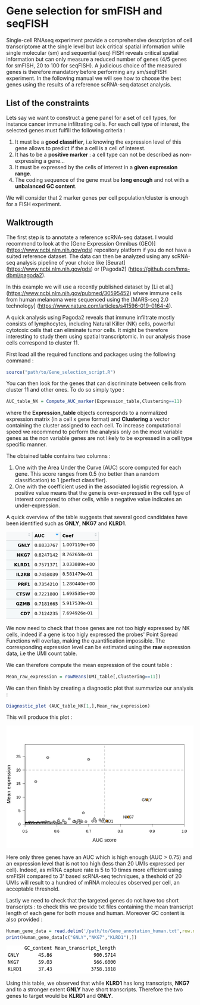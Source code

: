 Gene selection for smFISH and seqFISH
===================================

Single-cell RNAseq experiment provide a comprehensive description of cell transcriptome at the single level but lack critical spatial information while single molecular (sm) and sequential (seq) FISH reveals critical spatial information but can only measure a reduced number of genes (4/5 genes for smFISH, 20 to 100 for seqFISH). A judicious choice of the measured genes is therefore mandatory  before performing any sm/seqFISH experiment. In the following manual we will see how to choose the best genes using the results of a reference scRNA-seq dataset analysis.

List of the constraints
-----------------------------------------------

Lets say we want to construct a gene panel for a set of cell types, for instance cancer immune infiltrating cells. For each cell type of interest, the selected genes must fulfill the following criteria :

1. It must be a **good classifier**, i.e knowing the expression level of this gene allows to predict if the a cell is a cell of interest. 
2. It has to be a **positive marker** : a cell type can not be described as non-expressing a gene... 
3. It must be expressed by the cells of interest in a **given expression range**.
4. The coding sequence of the gene must be **long enough** and not with a **unbalanced GC content**.

We will consider that 2 marker genes per cell population/cluster is enough for a FISH experiment.


Walktrougth
----------------------------------

The first step is to  annotate a reference scRNA-seq dataset. I would recommend to look at the [Gene Expression Omnibus (GEO)] (https://www.ncbi.nlm.nih.gov/gds) repository platform if you do not have a suited reference dataset. The data can then be analyzed using any scRNA-seq analysis pipeline of your choice like [Seurat] (https://www.ncbi.nlm.nih.gov/gds) or [Pagoda2] (https://github.com/hms-dbmi/pagoda2). 

In this example we will use a recently published dataset by [Li et al.] (https://www.ncbi.nlm.nih.gov/pubmed/30595452) where immune cells from human melanoma were sequenced using the [MARS-seq 2.0 technology] (https://www.nature.com/articles/s41596-019-0164-4).

A quick analysis using Pagoda2 reveals that immune infiltrate mostly consists of lymphocytes, including Natural Killer (NK) cells, powerful cytotoxic cells that can eliminate tumor cells. It might be therefore interesting to study them using spatial transcriptomic. In our analysis those cells correspond to cluster 11.

First load all the required functions and packages using the following command :

```r
source("path/to/Gene_selection_script.R")
```
You can then look for the genes that can discriminate between cells from cluster 11 and other ones. To do so simply type :

```r
AUC_table_NK = Compute_AUC_marker(Expression_table,Clustering==11)
```
where the **Expression_table** objects corresponds to a normalized expression matrix (in a cell x gene format) and **Clustering**  a vector containing the cluster assigned to each cell. To increase computational speed we recommend to perform the analysis only on the most variable genes as the non variable genes are not likely to be expressed in a cell type specific manner.

The obtained table contains two columns :

1. 	One with the Area Under the Curve (AUC) score computed for each gene. This score ranges from 0.5 (no better than a random classification) to 1 (perfect classifier).
2. 	One with the coefficient used in the associated logistic regression. A positive value means that the gene is over-expressed in the cell type of interest compared to other cells, while a negative value indicates an under-expression.


A quick overview of the table suggests that several good candidates have been identified such as **GNLY**, **NKG7** and **KLRD1**.

<img src="Screenshots/Table_AUC.png" alt="drawing" width="250"/>

We now need to check that those genes are not too higly expressed by NK cells, indeed if a gene is too higly expressed the probes' Point Spread Functions will overlap, making the quantification impossible. The corresponding expression level can be estimated using the **raw** expression data, i.e the UMI count table.

We can therefore compute the mean expression of the count table : 

```r
Mean_raw_expression = rowMeans(UMI_table[,Clustering==11])
```
We can then finish by creating a diagnostic plot that summarize our analysis :

```r
Diagnostic_plot (AUC_table_NK[1,],Mean_raw_expression)
```

This will produce this plot :

<img src="Screenshots/Diagnostic_plot.png" alt="drawing" width="600"/>

Here only three genes have an AUC which is high enough (AUC > 0.75) and an expression level that is not too high (less than 20 UMIs expressed per cell). Indeed, as mRNA capture rate is 5 to 10 times more efficient using smFISH compared to 3' based scRNA-seq techniques, a theshold of 20 UMIs will result to a hundred of mRNA molecules observed per cell, an acceptable threshold.

Lastly we need to check that the targeted genes do not have too short transcripts : to check this we provide txt files containing the mean transcript length of each gene for both mouse and human. Moreover GC content is also provided :

```r
Human_gene_data = read.delim('/path/to/Gene_annotation_human.txt',row.names=1)
print(Human_gene_data[c("GNLY","NKG7","KLRD1"),])
```

<img src="Screenshots/Properties_genes.png" alt="drawing" width="300"/>


Using this table, we observed that while **KLRD1** has long transcripts, **NKG7** and to a stronger extent **GNLY** have short transcripts. Therefore the two genes to target would be **KLRD1** and **GNLY**.


